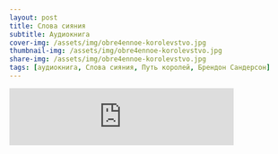 ```yaml
---
layout: post
title: Слова сияния
subtitle: Аудиокнига
cover-img: /assets/img/obre4ennoe-korolevstvo.jpg
thumbnail-img: /assets/img/obre4ennoe-korolevstvo.jpg
share-img: /assets/img/obre4ennoe-korolevstvo.jpg
tags: [аудиокнига, Слова сияния, Путь королей, Брендон Сандерсон]
---
```



<iframe src="https://anchor.fm/denis-korableff5/embed/episodes/ep-e11rq1a" height="102px" width="400px" frameborder="0" scrolling="no"></iframe>
